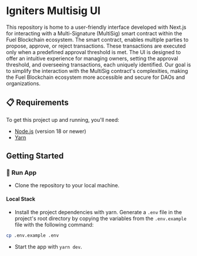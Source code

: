 # Igniters Multisig UI

This repository is home to a user-friendly interface developed with Next.js for interacting with a Multi-Signature (MultiSig) smart contract within the Fuel Blockchain ecosystem. The smart contract, enables multiple parties to propose, approve, or reject transactions. These transactions are executed only when a predefined approval threshold is met. The UI is designed to offer an intuitive experience for managing owners, setting the approval threshold, and overseeing transactions, each uniquely identified. Our goal is to simplify the interaction with the MultiSig contract's complexities, making the Fuel Blockchain ecosystem more accessible and secure for DAOs and organizations.

## 📋 Requirements

To get this project up and running, you'll need:

- [Node.js](https://nodejs.org/) (version 18 or newer)
- [Yarn](https://yarnpkg.com/)

## Getting Started

### 🚀 Run App

- Clone the repository to your local machine.

#### Local Stack

- Install the project dependencies with yarn. 
Generate a `.env` file in the project's root directory by copying the variables from the `.env.example` file with the following command:

```bash
cp .env.example .env
```
- Start the app with `yarn dev`.

